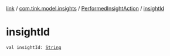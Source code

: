 [link](../../index.md) / [com.tink.model.insights](../index.md) / [PerformedInsightAction](index.md) / [insightId](./insight-id.md)

# insightId

`val insightId: `[`String`](https://kotlinlang.org/api/latest/jvm/stdlib/kotlin/-string/index.html)
